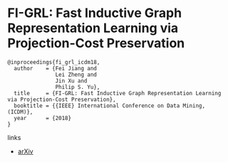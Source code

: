 #  FI-GRL: Fast Inductive Graph Representation Learning via Projection-Cost Preservation

```
@inproceedings{fi_grl_icdm18,
  author    = {Fei Jiang and
               Lei Zheng and
               Jin Xu and
               Philip S. Yu},
  title     = {FI-GRL: Fast Inductive Graph Representation Learning via Projection-Cost Preservation},
  booktitle = {{IEEE} International Conference on Data Mining, (ICDM)},
  year      = {2018}
}
```

links

- [arXiv](https://arxiv.org/abs/1809.08079)
